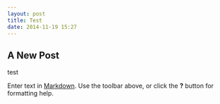 ```yaml
---
layout: post
title: Test
date: 2014-11-19 15:27
---
```


## A New Post
test

Enter text in [Markdown](http://daringfireball.net/projects/markdown/). Use the toolbar above, or click the **?** button for formatting help.
